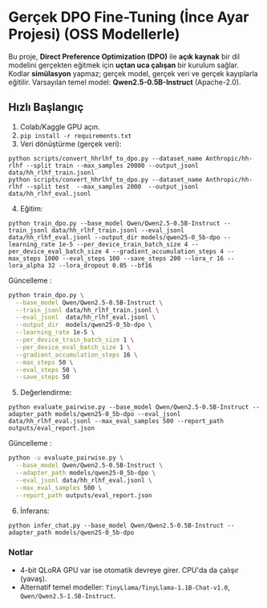 # Gerçek DPO Fine-Tuning (İnce Ayar Projesi) (OSS Modellerle)

Bu proje, **Direct Preference Optimization (DPO)** ile **açık kaynak** bir dil modelini gerçekten
eğitmek için **uçtan uca çalışan** bir kurulum sağlar. Kodlar **simülasyon** yapmaz; gerçek model,
gerçek veri ve gerçek kayıplarla eğitilir. Varsayılan temel model: **Qwen2.5-0.5B-Instruct** (Apache-2.0).

## Hızlı Başlangıç
1) Colab/Kaggle GPU açın. 
2) `pip install -r requirements.txt`
3) Veri dönüştürme (gerçek veri): 
```
python scripts/convert_hhrlhf_to_dpo.py --dataset_name Anthropic/hh-rlhf --split train --max_samples 20000 --output_jsonl data/hh_rlhf_train.jsonl
python scripts/convert_hhrlhf_to_dpo.py --dataset_name Anthropic/hh-rlhf --split test  --max_samples 2000  --output_jsonl data/hh_rlhf_eval.jsonl
```

4) Eğitim:
```
python train_dpo.py --base_model Qwen/Qwen2.5-0.5B-Instruct --train_jsonl data/hh_rlhf_train.jsonl --eval_jsonl data/hh_rlhf_eval.jsonl --output_dir models/qwen25-0_5b-dpo --learning_rate 1e-5 --per_device_train_batch_size 4 --per_device_eval_batch_size 4 --gradient_accumulation_steps 4 --max_steps 1000 --eval_steps 100 --save_steps 200 --lora_r 16 --lora_alpha 32 --lora_dropout 0.05 --bf16
```
Güncelleme : 
```bash
python train_dpo.py \
  --base_model Qwen/Qwen2.5-0.5B-Instruct \
  --train_jsonl data/hh_rlhf_train.jsonl \
  --eval_jsonl  data/hh_rlhf_eval.jsonl \
  --output_dir  models/qwen25-0_5b-dpo \
  --learning_rate 1e-5 \
  --per_device_train_batch_size 1 \
  --per_device_eval_batch_size 1 \
  --gradient_accumulation_steps 16 \
  --max_steps 50 \
  --eval_steps 50 \
  --save_steps 50
  ```
5) Değerlendirme:
```
python evaluate_pairwise.py --base_model Qwen/Qwen2.5-0.5B-Instruct --adapter_path models/qwen25-0_5b-dpo --eval_jsonl data/hh_rlhf_eval.jsonl --max_eval_samples 500 --report_path outputs/eval_report.json
```
Güncelleme : 
```bash
python -u evaluate_pairwise.py \
  --base_model Qwen/Qwen2.5-0.5B-Instruct \
  --adapter_path models/qwen25-0_5b-dpo \
  --eval_jsonl data/hh_rlhf_eval.jsonl \
  --max_eval_samples 500 \
  --report_path outputs/eval_report.json
```

6) İnferans:
```
python infer_chat.py --base_model Qwen/Qwen2.5-0.5B-Instruct --adapter_path models/qwen25-0_5b-dpo
```

### Notlar
- 4-bit QLoRA GPU var ise otomatik devreye girer. CPU'da da çalışır (yavaş).
- Alternatif temel modeller: `TinyLlama/TinyLlama-1.1B-Chat-v1.0`, `Qwen/Qwen2.5-1.5B-Instruct`.

